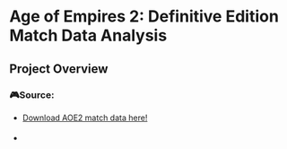 # Age of Empires 2: Definitive Edition Match Data Analysis

## Project Overview

### 🎮Source:
- [Download AOE2 match data here!](https://www.kaggle.com/datasets/nicoelbert/aoe-matchups)

#### 
- 
